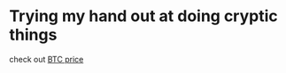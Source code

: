 # Trying my hand out at doing cryptic things

check out [BTC price](https://www.tradingview.com/chart/xftgUZAy/?symbol=BINANCE%3ABTCUSDT)
